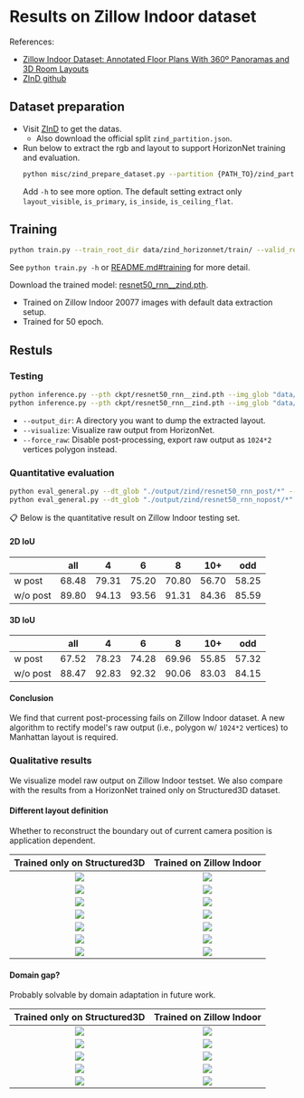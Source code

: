 # Results on Zillow Indoor dataset

References:
- [Zillow Indoor Dataset: Annotated Floor Plans With 360º Panoramas and 3D Room Layouts](https://openaccess.thecvf.com/content/CVPR2021/papers/Cruz_Zillow_Indoor_Dataset_Annotated_Floor_Plans_With_360deg_Panoramas_and_CVPR_2021_paper.pdf)
- [ZInD github](https://github.com/zillow/zind)


## Dataset preparation
- Visit [ZInD](https://github.com/zillow/zind) to get the datas.
    - Also download the official split `zind_partition.json`.
- Run below to extract the rgb and layout to support HorizonNet training and evaluation.
    ```bash
    python misc/zind_prepare_dataset.py --partition {PATH_TO}/zind_partition.json --indir {PATH_TO_DATA_ROOT} --outdir data/zind_horizonnet/
    ```
  Add `-h` to see more option. The default setting extract only `layout_visible`, `is_primary`, `is_inside`, `is_ceiling_flat`.


## Training
```bash
python train.py --train_root_dir data/zind_horizonnet/train/ --valid_root_dir data/zind_horizonnet/val/ --id resnet50_rnn__zind --epochs 50
```
See `python train.py -h` or [README.md#training](https://github.com/sunset1995/HorizonNet#training) for more detail.

Download the trained model: [resnet50_rnn__zind.pth](https://drive.google.com/open?id=1FrMdk7Z4_sTZOOW65Ek77WbjiDbV98uJ).
- Trained on Zillow Indoor 20077 images with default data extraction setup.
- Trained for 50 epoch.


## Restuls

### Testing
```bash
python inference.py --pth ckpt/resnet50_rnn__zind.pth --img_glob "data/zind_horizonnet/test/img/*" --output_dir ./output/zind/resnet50_rnn_post/ --visualize
python inference.py --pth ckpt/resnet50_rnn__zind.pth --img_glob "data/zind_horizonnet/test/img/*" --output_dir ./output/zind/resnet50_rnn_nopost/ --visualize --force_raw
```
- `--output_dir`: A directory you want to dump the extracted layout.
- `--visualize`: Visualize raw output from HorizonNet.
- `--force_raw`: Disable post-processing, export raw output as `1024*2` vertices polygon instead.

### Quantitative evaluation
```bash
python eval_general.py --dt_glob "./output/zind/resnet50_rnn_post/*" --gt_glob "data/zind_horizonnet/test/label_cor/*"
python eval_general.py --dt_glob "./output/zind/resnet50_rnn_nopost/*" --gt_glob "data/zind_horizonnet/test/label_cor/*"
```

:clipboard: Below is the quantitative result on Zillow Indoor testing set.

#### 2D IoU
|          | all    | 4     | 6     | 8     | 10+   | odd   |
|----------|--------|-------|-------|-------|-------|-------|
| w post   | 68.48  | 79.31 | 75.20 | 70.80 | 56.70 | 58.25 |
| w/o post | 89.80  | 94.13 | 93.56 | 91.31 | 84.36 | 85.59 |

#### 3D IoU
|          | all    | 4     | 6     | 8     | 10+   | odd   |
|----------|--------|-------|-------|-------|-------|-------|
| w post   | 67.52  | 78.23 | 74.28 | 69.96 | 55.85 | 57.32 |
| w/o post | 88.47  | 92.83 | 92.32 | 90.06 | 83.03 | 84.15 |

#### Conclusion
We find that current post-processing fails on Zillow Indoor dataset.
A new algorithm to rectify model's raw output (i.e., polygon w/ `1024*2` vertices) to Manhattan layout is required.


### Qualitative results

We visualize model raw output on Zillow Indoor testset.
We also compare with the results from a HorizonNet trained only on Structured3D dataset.

#### Different layout definition
Whether to reconstruct the boundary out of current camera position is application dependent.

| Trained only on Structured3D | Trained on Zillow Indoor |
|:--:|:--:|
|![](assets/result_zind/trained_st3d/0010_floor_01_partial_room_10_pano_6.raw.png)|![](assets/result_zind/trained_zind/0010_floor_01_partial_room_10_pano_6.raw.png)|
|![](assets/result_zind/trained_st3d/0010_floor_01_partial_room_05_pano_24.raw.png)|![](assets/result_zind/trained_zind/0010_floor_01_partial_room_05_pano_24.raw.png)|
|![](assets/result_zind/trained_st3d/0010_floor_01_partial_room_14_pano_18.raw.png)|![](assets/result_zind/trained_zind/0010_floor_01_partial_room_14_pano_18.raw.png)|
|![](assets/result_zind/trained_st3d/0010_floor_01_partial_room_02_pano_9.raw.png)|![](assets/result_zind/trained_zind/0010_floor_01_partial_room_02_pano_9.raw.png)|
|![](assets/result_zind/trained_st3d/0010_floor_01_partial_room_01_pano_25.raw.png)|![](assets/result_zind/trained_zind/0010_floor_01_partial_room_01_pano_25.raw.png)|
|![](assets/result_zind/trained_st3d/0010_floor_01_partial_room_07_pano_14.raw.png)|![](assets/result_zind/trained_zind/0010_floor_01_partial_room_07_pano_14.raw.png)|
|![](assets/result_zind/trained_st3d/0010_floor_01_partial_room_12_pano_2.raw.png)|![](assets/result_zind/trained_zind/0010_floor_01_partial_room_12_pano_2.raw.png)|


#### Domain gap?
Probably solvable by domain adaptation in future work.

| Trained only on Structured3D | Trained on Zillow Indoor |
|:--:|:--:|
|![](assets/result_zind/trained_st3d/0011_floor_01_partial_room_07_pano_12.raw.png)|![](assets/result_zind/trained_zind/0011_floor_01_partial_room_07_pano_12.raw.png)|
|![](assets/result_zind/trained_st3d/0021_floor_01_partial_room_03_pano_7.raw.png)|![](assets/result_zind/trained_zind/0021_floor_01_partial_room_03_pano_7.raw.png)|
|![](assets/result_zind/trained_st3d/0010_floor_01_partial_room_08_pano_22.raw.png)|![](assets/result_zind/trained_zind/0010_floor_01_partial_room_08_pano_22.raw.png)|
|![](assets/result_zind/trained_st3d/0010_floor_01_partial_room_09_pano_23.raw.png)|![](assets/result_zind/trained_zind/0010_floor_01_partial_room_09_pano_23.raw.png)|
|![](assets/result_zind/trained_st3d/0011_floor_01_partial_room_06_pano_18.raw.png)|![](assets/result_zind/trained_zind/0011_floor_01_partial_room_06_pano_18.raw.png)|

